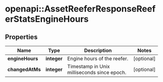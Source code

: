 # openapi::AssetReeferResponseReeferStatsEngineHours

## Properties
Name | Type | Description | Notes
------------ | ------------- | ------------- | -------------
**engineHours** | **integer** | Engine hours of the reefer. | [optional] 
**changedAtMs** | **integer** | Timestamp in Unix milliseconds since epoch. | [optional] 


